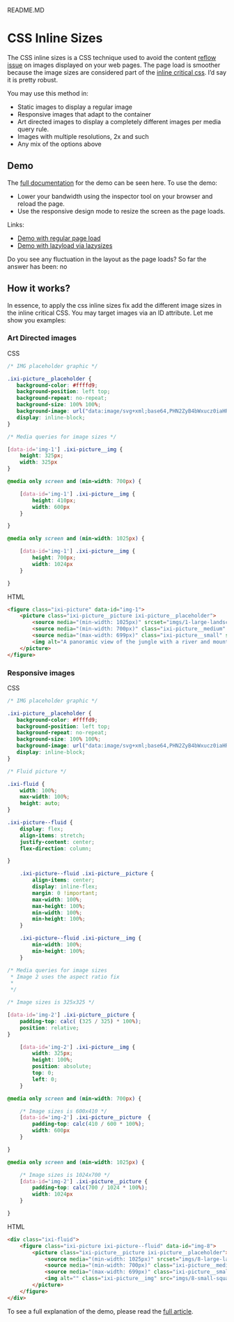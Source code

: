 README.MD

# CSS Inline Sizes

The CSS inline sizes is a CSS technique used to avoid the content [reflow issue](https://www.google.com/search?q=content+reflow+issue) on images displayed on your web pages. The page load is smoother because the image sizes are considered part of the [inline critical css](https://www.google.com/search?q=inline+critical+css). I’d say it is pretty robust. 

You may use this method in: 

- Static images to display a regular image
- Responsive images that adapt to the container
- Art directed images to display a completely different images per media query rule.  
- Images with multiple resolutions, 2x and such
- Any mix of the options above

## Demo

The [full documentation](https://pages.github.com/) for the demo can be seen here. To use the demo: 

- Lower your bandwidth using the inspector tool on your browser and reload the page. 
- Use the responsive design mode to resize the screen as the page loads. 

Links: 
- [Demo with regular page load](https://alberto-torres.github.io/css-inline-sizes/images.html)
- [Demo with lazyload via lazysizes](https://alberto-torres.github.io/css-inline-sizes/images-lazyload.html)

Do you see any fluctuation in the layout as the page loads? So far the answer has been: no

## How it works? 

In essence, to apply the css inline sizes fix add the different image sizes in the inline critical CSS. You may target images via an ID attribute.  Let me show you examples:

### Art Directed images

CSS

```css
/* IMG placeholder graphic */

.ixi-picture__placeholder {   
   background-color: #ffffd9; 
   background-position: left top;
   background-repeat: no-repeat; 
   background-size: 100% 100%;
   background-image: url("data:image/svg+xml;base64,PHN2ZyB4bWxucz0iaHR0cDovL3d3dy53My5vcmcvMjAwMC9zdmciIHZpZXdCb3g9IjAgMCAxNjMuMzkgMjM4LjI1Ij48ZGVmcz48c3R5bGU+LmF7ZmlsbDojZmZmO308L3N0eWxlPjwvZGVmcz48cGF0aCBjbGFzcz0iYSIgZD0iTTE1OSwyMzguMjUsMCwwSDguNjdMMTYzLjM5LDIzOC4yNVoiLz48L3N2Zz4=");
   display: inline-block;
}

/* Media queries for image sizes */

[data-id='img-1'] .ixi-picture__img {
	height: 325px;
	width: 325px 
}

@media only screen and (min-width: 700px) {

	[data-id='img-1'] .ixi-picture__img {
		height: 410px;
		width: 600px 
	}

}

@media only screen and (min-width: 1025px) {

	[data-id='img-1'] .ixi-picture__img {
		height: 700px;
		width: 1024px 
	}

}
```

HTML
```html
<figure class="ixi-picture" data-id="img-1">
	<picture class="ixi-picture__picture ixi-picture__placeholder">
		<source media="(min-width: 1025px)" srcset="imgs/1-large-landscape.png, imgs/1-large-landscape@2x.png 2x">
		<source media="(min-width: 700px)" class="ixi-picture__medium" srcset="imgs/1-medium-landscape.png, imgs/1-medium-landscape@2x.png 2x">
		<source media="(max-width: 699px)" class="ixi-picture__small" srcset="imgs/1-small-square.png, imgs/1-small-square@2x.png 2x">
		<img alt="A panoramic view of the jungle with a river and mountains" class="ixi-picture__img" src="imgs/1-small-square.png">
	</picture>
</figure>
```

### Responsive images

CSS
```css
/* IMG placeholder graphic */

.ixi-picture__placeholder {   
   background-color: #ffffd9; 
   background-position: left top;
   background-repeat: no-repeat; 
   background-size: 100% 100%;
   background-image: url("data:image/svg+xml;base64,PHN2ZyB4bWxucz0iaHR0cDovL3d3dy53My5vcmcvMjAwMC9zdmciIHZpZXdCb3g9IjAgMCAxNjMuMzkgMjM4LjI1Ij48ZGVmcz48c3R5bGU+LmF7ZmlsbDojZmZmO308L3N0eWxlPjwvZGVmcz48cGF0aCBjbGFzcz0iYSIgZD0iTTE1OSwyMzguMjUsMCwwSDguNjdMMTYzLjM5LDIzOC4yNVoiLz48L3N2Zz4=");
   display: inline-block;
}

/* Fluid picture */

.ixi-fluid { 
	width: 100%; 
	max-width: 100%;
	height: auto;
}

.ixi-picture--fluid { 
	display: flex;
	align-items: stretch;
	justify-content: center;
	flex-direction: column;

}

	.ixi-picture--fluid .ixi-picture__picture {
		align-items: center;
		display: inline-flex;
		margin: 0 !important;
		max-width: 100%;
		max-height: 100%;
		min-width: 100%;
		min-height: 100%;
	}

	.ixi-picture--fluid .ixi-picture__img {
		min-width: 100%;
		min-height: 100%;
	}

/* Media queries for image sizes 
 * Image 2 uses the aspect ratio fix
 * 
 */

/* Image sizes is 325x325 */

[data-id='img-2'] .ixi-picture__picture {
	padding-top: calc( (325 / 325) * 100%);
	position: relative;
}

	[data-id='img-2'] .ixi-picture__img {
		width: 325px;
		height: 100%;
		position: absolute;
		top: 0;
		left: 0;
	}

@media only screen and (min-width: 700px) {

	/* Image sizes is 600x410 */
	[data-id='img-2'] .ixi-picture__picture  {
		padding-top: calc(410 / 600 * 100%);
		width: 600px 
	}

}

@media only screen and (min-width: 1025px) {

	/* Image sizes is 1024x700 */
	[data-id='img-2'] .ixi-picture__picture {
		padding-top: calc(700 / 1024 * 100%);
		width: 1024px 
	}

}
```

HTML
```html
<div class="ixi-fluid">
	<figure class="ixi-picture ixi-picture--fluid" data-id="img-8">
		<picture class="ixi-picture__picture ixi-picture__placeholder">
			<source media="(min-width: 1025px)" srcset="imgs/8-large-landscape.png, imgs/8-large-landscape@2x.png 2x">
			<source media="(min-width: 700px)" class="ixi-picture__medium" srcset="imgs/8-medium-landscape.png, imgs/8-medium-landscape@2x.png 2x">
			<source media="(max-width: 699px)" class="ixi-picture__small" srcset="imgs/8-small-square.png, imgs/8-small-square@2x.png 2x">
			<img alt="" class="ixi-picture__img" src="imgs/8-small-square.png">
		</picture>
	</figure>
</div>
```


To see a full explanation of the demo, please read the [full article](https://pages.github.com/). 

